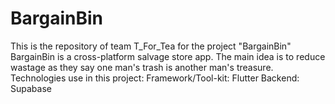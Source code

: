 # BargainBin
This is the repository of team T_For_Tea for the project "BargainBin"
BargainBin is a cross-platform salvage store app. The main idea is to reduce wastage as they say one man's trash is another man's treasure. 
Technologies use in this project:
  Framework/Tool-kit: Flutter
  Backend: Supabase 
